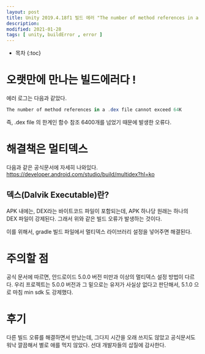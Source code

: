 ```yaml
---
layout: post
title: Unity 2019.4.18f1 빌드 에러 "The number of method references in a .dex file cannot exceed 64K"
description: 
modified: 2021-01-28
tags: [ unity, buildError , error ] 
---
```


* 목차
{:toc}

# 오랫만에 만나는 빌드에러다 !

에러 로그는 다음과 같았다. 
```csharp
The number of method references in a .dex file cannot exceed 64K 
```

즉, .dex file 의 한계인 함수 참조 6400개를 넘었기 때문에 발생한 오류다. 

# 해결책은 멀티덱스 

다음과 같은 공식문서에 자세히 나와있다. https://developer.android.com/studio/build/multidex?hl=ko

## 덱스(Dalvik Executable)란? 
APK 내에는, DEX라는 바이트코드 파일이 포함되는데, APK 하나당 원래는 하나의 DEX 파일이 강제된다.
그래서 위와 같은 빌드 오류가 발생하는 것이다. 

이를 위해서, gradle 빌드 파일에서 멀티덱스 라이브러리 설정을 넣어주면 해결된다. 

# 주의할 점

공식 문서에 따르면, 안드로이드 5.0.0 버전 미만과 이상의 멀티덱스 설정 방법이 다르다. 
우리 프로젝트는 5.0.0 버전과 그 밑으로는 유저가 사실상 없다고 판단해서, 5.1.0 으로 마침 min sdk 도 강제했다. 

# 후기 

다른 빌드 오류를 해결하면서 만났는데, 그다지 시간을 오래 쓰지도 않았고 공식문서도 워낙 깔끔해서 별로 애를 먹지 않았다. 
선대 개발자들의 삽질에 감사한다. 
